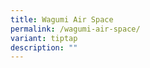 ```yaml
---
title: Wagumi Air Space
permalink: /wagumi-air-space/
variant: tiptap
description: ""
---
```

<p></p>
